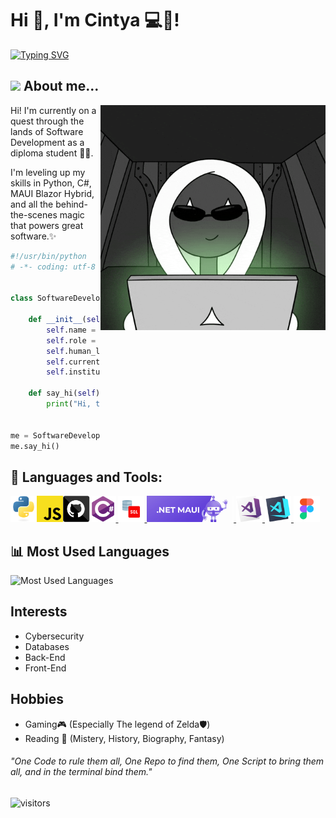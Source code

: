 # Hi 👋, I'm Cintya 💻💖!

[![Typing SVG](https://readme-typing-svg.demolab.com?font=Source+Code+Pro&duration=2800&pause=1000&color=420B7B&width=435&lines=Software+Developer+In+Training+%F0%9F%94%83;C%23+and+Python+%E2%9D%A4%EF%B8%8F;Lord+Of+The+Rings+Fan+%F0%9F%A7%99%E2%80%8D%E2%99%82%EF%B8%8F)](https://git.io/typing-svg)

## <img src="https://media.giphy.com/media/VgCDAzcKvsR6OM0uWg/giphy.gif" width="50"> About me...

<img align="right" alt="GIF" src="img\Coding Locked In GIF by Alliance.gif" width="360px"/>

<p> Hi! I'm currently on a quest through the lands of Software Development as a diploma student 🧑‍💻.</p>

<p>I'm leveling up my skills in Python, C#, MAUI Blazor Hybrid, and all the behind-the-scenes magic that powers great software.✨</p>

```python
#!/usr/bin/python
# -*- coding: utf-8 -*-


class SoftwareDeveloper:

    def __init__(self):
        self.name = "Cintya Lara"
        self.role = "Problem Solver"
        self.human_language_spoken = ["en_US", "es_ES" ]
        self.currently_studying = "Software Development"
        self.institution = "SAIT"

    def say_hi(self):
        print("Hi, there! Thanks for dropping by. Welcome to my github.")


me = SoftwareDeveloper()
me.say_hi()
```


</hr>

## 🔨 Languages and Tools:
<a href="https://www.python.org" target="_blank"><img align="left" alt="Python" height ="42px" src="img\python-original.svg"></a>
<a href="https://developer.mozilla.org/en-US/docs/Web/JavaScript" target="_blank"> <img align="left" alt="JavaScript" height ="42px"  src="img\javascript.svg"> </a>
<a href="https://dotnet.microsoft.com/en-us/languages/csharp" target="_blank"> <img src="img\csharp-original.svg" alt="csharp" height='42px'/> </a>
<a href="https://www.oracle.com/database/technologies/appdev/sql.html" target="_blank"> <img src="img\AppDev_sql_detailed.svg" alt="sql" height='42px'/> </a>
<a href="https://dotnet.microsoft.com/en-us/apps/maui" target="_blank"> <img src="img\NETMAUI.png" alt="netMAUI" height='42px'/> </a>
<a href="https://git-scm.com/" target="_blank"> <img src="img/github.svg" align="left" alt="git" height='42px'/> </a>
<a href="https://visualstudio.microsoft.com/" target="_blank"> <img src="img\visualstudio.png" alt="visualstudio" height='42px'/> </a>
<a href="https://code.visualstudio.com/" target="_blank"> <img src="img\vscode.png" alt="vscode" height='42px'/> </a>
<a href="https://www.figma.com/" target="_blank"> <img src="img\figma.svg" alt="figma" height='42px'/> </a>

## 📊 Most Used Languages

![Most Used Languages](https://github-readme-stats.vercel.app/api/top-langs/?username=SoftDevCLF&show_icons=true&layout=donut-vertical&theme=buefy)

## Interests 
- Cybersecurity
- Databases
- Back-End
- Front-End

## Hobbies
- Gaming🎮 (Especially The legend of Zelda🛡️)
- Reading 📖 (Mistery, History, Biography, Fantasy)

</hr>

###### "One Code to rule them all, One Repo to find them, One Script to bring them all, and in the terminal bind them."

</hr>

![visitors](https://visitor-badge.glitch.me/badge?page_id=SoftDevCLF)